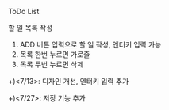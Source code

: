 ToDo List

할 일 목록 작성
1. ADD 버튼 입력으로 할 일 작성, 엔터키 입력 가능
2. 목록 한번 누르면 가로줄
3. 목록 두번 누르면 삭제

+)<7/13>: 디자인 개선, 엔터키 입력 추가

+)<7/27>: 저장 기능 추가
